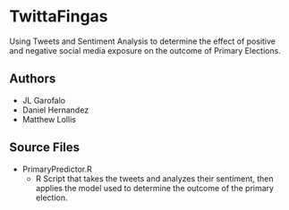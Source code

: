 # TwittaFingas
Using Tweets and Sentiment Analysis to determine the effect of positive and negative social media exposure on the outcome of Primary Elections.

## Authors

  * JL Garofalo
  * Daniel Hernandez
  * Matthew Lollis
  
## Source Files

  * PrimaryPredictor.R
      *   R Script that takes the tweets and analyzes their sentiment, then applies the model used to determine the outcome of the primary election.

